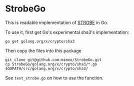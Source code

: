 # StrobeGo

This is readable implementation of [STROBE](https://strobe.sourceforge.io/) in Go.

To use it, first get Go's experimental sha3's implementation:

```
go get golang.org/x/crypto/sha3
```

Then copy the files into this package

```
git clone git@github.com:mimoo/StrobeGo.git 
cp StrobeGo/golang.org/x/crypto/sha3/*.go $GOPATH/src/golang.org/x/crypto/sha3/
```

See `test_strobe.go` on how to use the function.
